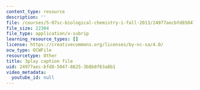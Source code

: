 ```yaml
---
content_type: resource
description: ''
file: /courses/5-07sc-biological-chemistry-i-fall-2013/24977aecbfd8504786253b8b8f63a8b1_BY__sHZYi7Q.vtt
file_size: 22304
file_type: application/x-subrip
learning_resource_types: []
license: https://creativecommons.org/licenses/by-nc-sa/4.0/
ocw_type: OCWFile
resourcetype: Other
title: 3play caption file
uid: 24977aec-bfd8-5047-8625-3b8b8f63a8b1
video_metadata:
  youtube_id: null
---
```

